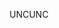 <span data-ttu-id="c47b3-101">UNC</span><span class="sxs-lookup"><span data-stu-id="c47b3-101">UNC</span></span>
